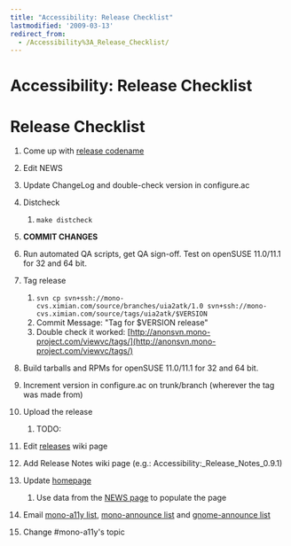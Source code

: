 ```yaml
---
title: "Accessibility: Release Checklist"
lastmodified: '2009-03-13'
redirect_from:
  - /Accessibility%3A_Release_Checklist/
---
```


Accessibility: Release Checklist
================================

Release Checklist
=================

1.  Come up with [release codename](http://en.wikipedia.org/wiki/List_of_Futurama_characters)
2.  Edit NEWS
3.  Update ChangeLog and double-check version in configure.ac
4.  Distcheck
    1.  `make distcheck`

5.  **COMMIT CHANGES**
6.  Run automated QA scripts, get QA sign-off. Test on openSUSE 11.0/11.1 for 32 and 64 bit.
7.  Tag release
    1.  `svn cp svn+ssh://mono-cvs.ximian.com/source/branches/uia2atk/1.0 svn+ssh://mono-cvs.ximian.com/source/tags/uia2atk/$VERSION`
    2.  Commit Message: "Tag for \$VERSION release"
    3.  Double check it worked: [http://anonsvn.mono-project.com/viewvc/tags/](http://anonsvn.mono-project.com/viewvc/tags/)

8.  Build tarballs and RPMs for openSUSE 11.0/11.1 for 32 and 64 bit.
9.  Increment version in configure.ac on trunk/branch (wherever the tag was made from)
10. Upload the release
    1.  TODO:

11. Edit [releases](/Accessibility:_Releases?action=edit) wiki page
12. Add Release Notes wiki page (e.g.: Accessibility:_Release_Notes_0.9.1)
13. Update [homepage](/Accessibility?action=edit)
    1.  Use data from the [NEWS page](http://anonsvn.mono-project.com/viewvc/trunk/uia2atk/NEWS) to populate the page

14. Email [mono-a11y list](mailto:mono-a11y@forge.novell.com), [mono-announce list](mailto:mono-announce-list@lists.ximian.com) and [gnome-announce list](mailto:gnome-announce-list@lists.gnome.org)
15. Change #mono-a11y's topic


